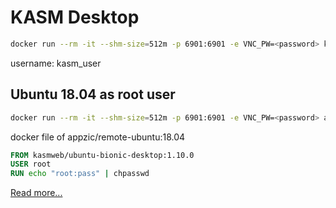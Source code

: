 # KASM Desktop

```bash
docker run --rm -it --shm-size=512m -p 6901:6901 -e VNC_PW=<password> kasmweb/desktop:1.14.0
```

username: kasm_user

## Ubuntu 18.04 as root user
```bash
docker run --rm -it --shm-size=512m -p 6901:6901 -e VNC_PW=<password> appzic/remote-ubuntu:18.04
```

docker file of appzic/remote-ubuntu:18.04
```Dockerfile
FROM kasmweb/ubuntu-bionic-desktop:1.10.0
USER root
RUN echo "root:pass" | chpasswd
```

[Read more...](https://hub.docker.com/r/kasmweb/desktop)
